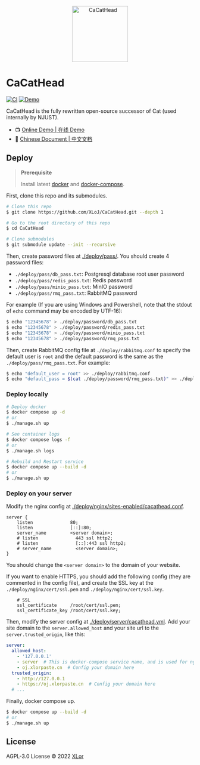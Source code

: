 <p align="center">
  <img src="https://user-images.githubusercontent.com/30072175/199655609-e58c7e16-1cad-491e-be98-4033dba188f9.png" alt="CaCatHead" height="150">
</p>

# CaCatHead

[![CI](https://github.com/XLoJ/CaCatHead/actions/workflows/ci.yml/badge.svg)](https://github.com/XLoJ/CaCatHead/actions/workflows/ci.yml) [![Demo](https://img.shields.io/badge/CaCatHead-Demo-brightgreen)](https://oj.xlorpaste.cn/)

CaCatHead is the fully rewritten open-source successor of Cat (used internally by NJUST).

+ 📺 [Online Demo | 在线 Demo](https://oj.xlorpaste.cn/)
+ 📖 [Chinese Document | 中文文档](https://oj-docs.onekuma.cn/)

## Deploy

> **Prerequisite**
>
> Install latest [docker](https://www.docker.com/) and [docker-compose](https://docs.docker.com/compose/).

First, clone this repo and its submodules.

```bash
# Clone this repo
$ git clone https://github.com/XLoJ/CaCatHead.git --depth 1

# Go to the root directory of this repo
$ cd CaCatHead

# Clone submodules
$ git submodule update --init --recursive
```

Then, create password files at [./deploy/pass/](./deploy/pass/). You should create 4 password files:

+ `./deploy/pass/db_pass.txt`: Postgresql database root user password
+ `./deploy/pass/redis_pass.txt`: Redis password
+ `./deploy/pass/minio_pass.txt`: MinIO password
+ `./deploy/pass/rmq_pass.txt`: RabbitMQ password

For example (If you are using Windows and Powershell, note that the stdout of `echo` command may be encoded by UTF-16):

```bash
$ echo "12345678" > ./deploy/password/db_pass.txt
$ echo "12345678" > ./deploy/password/redis_pass.txt
$ echo "12345678" > ./deploy/password/minio_pass.txt
$ echo "12345678" > ./deploy/password/rmq_pass.txt
```

Then, create RabbitMQ config file at `./deploy/rabbitmq.conf` to specify the default user is `root` and the default password is the same as the `./deploy/pass/rmq_pass.txt`. For example:

```bash
$ echo "default_user = root" >> ./deploy/rabbitmq.conf
$ echo "default_pass = $(cat ./deploy/password/rmq_pass.txt)" >> ./deploy/rabbitmq.conf
```

### Deploy locally

```bash
# Deploy docker
$ docker compose up -d
# or
$ ./manage.sh up

# See container logs
$ docker compose logs -f
# or
$ ./manage.sh logs

# Rebuild and Restart service
$ docker compose up --build -d
# or
$ ./manage.sh up
```

### Deploy on your server

Modify the nginx config at [./deploy/nginx/sites-enabled/cacathead.conf](./deploy/nginx/sites-enabled/cacathead.conf).

```nginx
server {
    listen              80;
    listen              [::]:80;
    server_name         <server domain>;
    # listen              443 ssl http2;
    # listen              [::]:443 ssl http2;
    # server_name         <server domain>;
}
```

You should change the `<server domain>` to the domain of your website.

If you want to enable HTTPS, you should add the following config (they are commented in the config file), and create the SSL key at the `./deploy/nginx/cert/ssl.pem` and `./deploy/nginx/cert/ssl.key`.

```nginx
    # SSL
    ssl_certificate     /root/cert/ssl.pem;
    ssl_certificate_key /root/cert/ssl.key;
```

Then, modify the server config at [./deploy/server/cacathead.yml](./deploy/server/cacathead.yml). Add your site domain to the `server.allowed_host` and your site url to the `server.trusted_origin`, like this:

```yaml
server:
  allowed_host:
    - '127.0.0.1'
    - server  # This is docker-compose service name, and is used for nginx
    - oj.xlorpaste.cn  # Config your domain here
  trusted_origin:
    - http://127.0.0.1
    - https://oj.xlorpaste.cn  # Config your domain here
  # ...
```

Finally, docker compose up.

```bash
$ docker compose up --build -d
# or
$ ./manage.sh up
```

## License

AGPL-3.0 License © 2022 [XLor](https://github.com/yjl9903)
